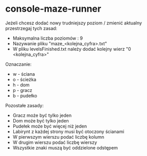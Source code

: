 # console-maze-runner
Jeżeli chcesz dodać nowy trudniejszy poziom / zmienić aktualny przestrzegaj tych zasad:

- Maksymalna liczba poziomów : 9
- Nazywanie pliku "maze_<kolejna_cyfra>.txt"
- W pliku levelsFinished.txt należy dodać kolejny wierz "0 <kolejna_cyfra>"

Oznaczanie:
- w - ściana
- o - ścieżka
- h - dom
- p - gracz
- b - pudełko

Pozostałe zasady:
- Gracz może być tylko jeden
- Dom może być tylko jeden
- Pudełek może być więcej niż jeden
- Labirynt z każdej strony musi być otoczony ścianami
- W pierwszym wierszu podać liczbę kolumn
- W drugim wierszu podać liczbę wierszy
- Wszystkie znaki muszą być oddzielone odstępem
